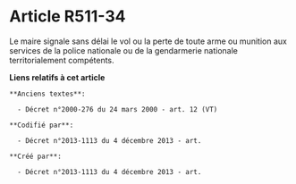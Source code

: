 # Article R511-34

Le maire signale sans délai le vol ou la perte de toute arme ou munition aux services de la police nationale ou de la
gendarmerie nationale territorialement compétents.

**Liens relatifs à cet article**

	**Anciens textes**:

	  - Décret n°2000-276 du 24 mars 2000 - art. 12 (VT)

	**Codifié par**:

	  - Décret n°2013-1113 du 4 décembre 2013 - art.

	**Créé par**:

	  - Décret n°2013-1113 du 4 décembre 2013 - art.
